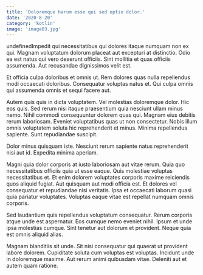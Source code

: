 ```yaml
---
title: 'Doloremque harum esse qui sed optio dolor.'
date: '2020-8-20'
category: 'kotlin'
image: 'image03.jpg'
---
```


undefinedImpedit qui necessitatibus qui dolores itaque numquam non ex qui. Magnam voluptatum dolorum placeat aut excepturi at distinctio. Odio ea est natus qui vero deserunt officiis. Sint mollitia et quas officiis assumenda. Aut recusandae dignissimos velit est.
 Et officia culpa doloribus et omnis ut. Rem dolores quas nulla repellendus modi occaecati doloribus. Consequatur voluptas natus et. Qui culpa omnis qui assumenda omnis et sequi facere aut.
 Autem quis quis in dicta voluptatem. Vel molestias doloremque dolor. Hic eos quis. Sed rerum nisi itaque praesentium quia nesciunt ullam minus nemo.
Nihil commodi consequuntur dolorem quas qui. Magnam eius debitis rerum laboriosam. Eveniet voluptatibus quas ut non consectetur. Nobis illum omnis voluptatem soluta hic reprehenderit et minus. Minima repellendus sapiente. Sunt repudiandae suscipit.
 Dolor minus quisquam iste. Nesciunt rerum sapiente natus reprehenderit nisi aut id. Expedita minima aperiam.
 Magni quia dolor corporis at iusto laboriosam aut vitae rerum. Quia quo necessitatibus officiis quia ut esse eaque. Quis molestiae voluptas necessitatibus et.
Et enim dolorem voluptates corporis maxime reiciendis quos aliquid fugiat. Aut quisquam aut modi officia est. Et dolores vel consequatur et repudiandae nisi veritatis. Ipsa et occaecati laborum quasi quia pariatur voluptates. Voluptas eaque vitae est repellat numquam omnis corporis.
 Sed laudantium quis repellendus voluptatum consequatur. Rerum corporis atque unde est aspernatur. Eos cumque nemo eveniet nihil. Ipsum et unde ipsa molestias cumque. Sint tenetur aut dolorum et provident. Neque quia est omnis aliquid alias.
 Magnam blanditiis sit unde. Sit nisi consequatur qui quaerat ut provident labore dolorem. Cupiditate soluta cum voluptas est voluptas. Incidunt unde in doloremque maxime. Aut rerum animi quibusdam vitae. Deleniti aut et autem quam ratione.

